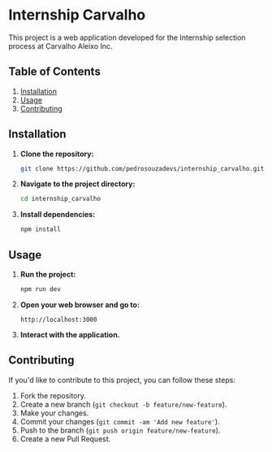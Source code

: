 # Internship Carvalho

This project is a web application developed for the Internship selection process at Carvalho Aleixo Inc.

## Table of Contents
1. [Installation](#installation)
2. [Usage](#usage)
3. [Contributing](#contributing)

## Installation

1. **Clone the repository:**

    ```sh
    git clone https://github.com/pedrosouzadevs/internship_carvalho.git
    ```

2. **Navigate to the project directory:**

    ```sh
    cd internship_carvalho
    ```

3. **Install dependencies:**

    ```sh
    npm install
    ```

## Usage

1. **Run the project:**

    ```sh
    npm run dev
    ```

2. **Open your web browser and go to:**

    ```
    http://localhost:3000
    ```

3. **Interact with the application.**

## Contributing

If you'd like to contribute to this project, you can follow these steps:

1. Fork the repository.
2. Create a new branch (`git checkout -b feature/new-feature`).
3. Make your changes.
4. Commit your changes (`git commit -am 'Add new feature'`).
5. Push to the branch (`git push origin feature/new-feature`).
6. Create a new Pull Request.
